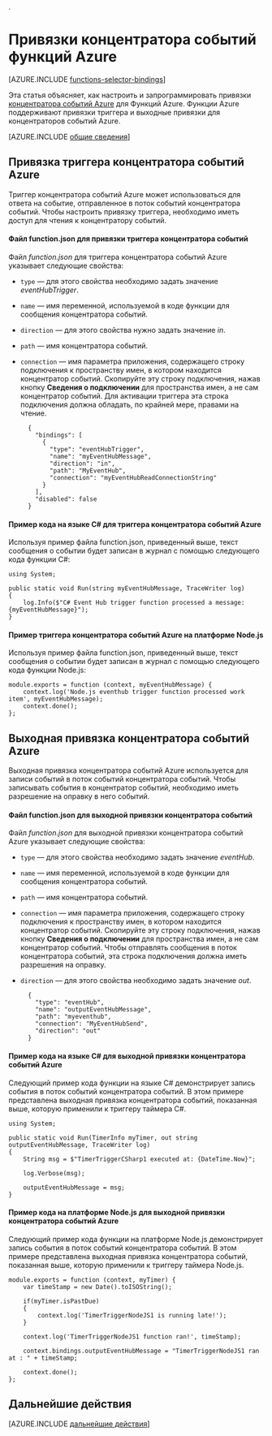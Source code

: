 .<properties
	pageTitle="Привязки концентратора событий функций Azure | Microsoft Azure"
	description="Узнайте, как использовать привязки концентратора событий Azure в функциях Azure."
	services="functions"
	documentationCenter="na"
	authors="wesmc7777"
	manager="erikre"
	editor=""
	tags=""
	keywords="функции azure, функции, обработка событий, динамические вычисления, независимая архитектура"/>

<tags
	ms.service="functions"
	ms.devlang="multiple"
	ms.topic="reference"
	ms.tgt_pltfrm="multiple"
	ms.workload="na"
	ms.date="08/22/2016"
	ms.author="wesmc"/>

# Привязки концентратора событий функций Azure

[AZURE.INCLUDE [functions-selector-bindings](../../includes/functions-selector-bindings.md)]

Эта статья объясняет, как настроить и запрограммировать привязки [концентратора событий Azure](../event-hubs/event-hubs-overview.md) для Функций Azure. Функции Azure поддерживают привязки триггера и выходные привязки для концентраторов событий Azure.

[AZURE.INCLUDE [общие сведения](../../includes/functions-bindings-intro.md)]


## Привязка триггера концентратора событий Azure

Триггер концентратора событий Azure может использоваться для ответа на событие, отправленное в поток событий концентратора событий. Чтобы настроить привязку триггера, необходимо иметь доступ для чтения к концентратору событий.

#### Файл function.json для привязки триггера концентратора событий

Файл *function.json* для триггера концентратора событий Azure указывает следующие свойства:

- `type` — для этого свойства необходимо задать значение *eventHubTrigger*.
- `name` — имя переменной, используемой в коде функции для сообщения концентратора событий.
- `direction` — для этого свойства нужно задать значение *in*.
- `path` — имя концентратора событий.
- `connection` — имя параметра приложения, содержащего строку подключения к пространству имен, в котором находится концентратор событий. Скопируйте эту строку подключения, нажав кнопку **Сведения о подключении** для пространства имен, а не сам концентратор событий. Для активации триггера эта строка подключения должна обладать, по крайней мере, правами на чтение.

		{
		  "bindings": [
		    {
		      "type": "eventHubTrigger",
		      "name": "myEventHubMessage",
		      "direction": "in",
		      "path": "MyEventHub",
		      "connection": "myEventHubReadConnectionString"
		    }
		  ],
		  "disabled": false
		}

#### Пример кода на языке C# для триггера концентратора событий Azure
 
Используя пример файла function.json, приведенный выше, текст сообщения о событии будет записан в журнал с помощью следующего кода функции C#:
 
	using System;
	
	public static void Run(string myEventHubMessage, TraceWriter log)
	{
	    log.Info($"C# Event Hub trigger function processed a message: {myEventHubMessage}");
	}

#### Пример триггера концентратора событий Azure на платформе Node.js
 
Используя пример файла function.json, приведенный выше, текст сообщения о событии будет записан в журнал с помощью следующего кода функции Node.js:
 
	module.exports = function (context, myEventHubMessage) {
	    context.log('Node.js eventhub trigger function processed work item', myEventHubMessage);	
	    context.done();
	};


## Выходная привязка концентратора событий Azure

Выходная привязка концентратора событий Azure используется для записи событий в поток событий концентратора событий. Чтобы записывать события в концентратор событий, необходимо иметь разрешение на оправку в него событий.

#### Файл function.json для выходной привязки концентратора событий

Файл *function.json* для выходной привязки концентратора событий Azure указывает следующие свойства:

- `type` — для этого свойства необходимо задать значение *eventHub*.
- `name` — имя переменной, используемой в коде функции для сообщения концентратора событий.
- `path` — имя концентратора событий.
- `connection` — имя параметра приложения, содержащего строку подключения к пространству имен, в котором находится концентратор событий. Скопируйте эту строку подключения, нажав кнопку **Сведения о подключении** для пространства имен, а не сам концентратор событий. Чтобы отправлять сообщения в поток концентратора событий, эта строка подключения должна иметь разрешения на оправку.
- `direction` — для этого свойства необходимо задать значение *out*.

	    {
	      "type": "eventHub",
	      "name": "outputEventHubMessage",
	      "path": "myeventhub",
	      "connection": "MyEventHubSend",
	      "direction": "out"
	    }


#### Пример кода на языке C# для выходной привязки концентратора событий Azure
 
Следующий пример кода функции на языке C# демонстрирует запись события в поток событий концентратора событий. В этом примере представлена выходная привязка концентратора событий, показанная выше, которую применили к триггеру таймера C#.
 
	using System;
	
	public static void Run(TimerInfo myTimer, out string outputEventHubMessage, TraceWriter log)
	{
	    String msg = $"TimerTriggerCSharp1 executed at: {DateTime.Now}";
	
	    log.Verbose(msg);   
	    
	    outputEventHubMessage = msg;
	}

#### Пример кода на платформе Node.js для выходной привязки концентратора событий Azure
 
Следующий пример кода функции на платформе Node.js демонстрирует запись события в поток событий концентратора событий. В этом примере представлена выходная привязка концентратора событий, показанная выше, которую применили к триггеру таймера Node.js.
 
	module.exports = function (context, myTimer) {
	    var timeStamp = new Date().toISOString();
	    
	    if(myTimer.isPastDue)
	    {
	        context.log('TimerTriggerNodeJS1 is running late!');
	    }

	    context.log('TimerTriggerNodeJS1 function ran!', timeStamp);   
	    
	    context.bindings.outputEventHubMessage = "TimerTriggerNodeJS1 ran at : " + timeStamp;
	
	    context.done();
	};

## Дальнейшие действия

[AZURE.INCLUDE [дальнейшие действия](../../includes/functions-bindings-next-steps.md)]

<!---HONumber=AcomDC_0824_2016-->